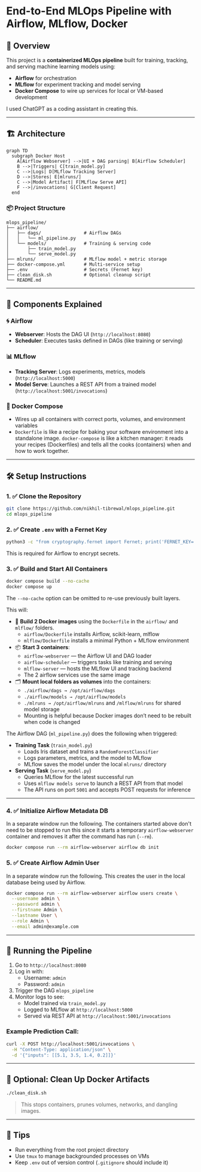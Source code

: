 # End-to-End MLOps Pipeline with Airflow, MLflow, Docker

## 🎯 Overview

This project is a **containerized MLOps pipeline** built for training, tracking, and serving machine learning models using:

- **Airflow** for orchestration
- **MLflow** for experiment tracking and model serving
- **Docker Compose** to wire up services for local or VM-based development

I used ChatGPT as a coding assistant in creating this.

---

## 🏗️ Architecture

```mermaid
graph TD
  subgraph Docker Host
    A[Airflow Webserver] -->|UI + DAG parsing| B[Airflow Scheduler]
    B -->|Triggers| C[train_model.py]
    C -->|Logs| D[MLflow Tracking Server]
    D -->|Stores| E[mlruns/]
    C -->|Model Artifact| F[MLflow Serve API]
    F -->|/invocations| G[Client Request]
  end
```

### 📦 Project Structure

```
mlops_pipeline/
├── airflow/
│   ├── dags/                # Airflow DAGs
│   │   └── ml_pipeline.py
│   └── models/              # Training & serving code
│       ├── train_model.py
│       └── serve_model.py
├── mlruns/                  # MLflow model + metric storage
├── docker-compose.yml       # Multi-service setup
├── .env                     # Secrets (Fernet key)
├── clean_disk.sh            # Optional cleanup script
└── README.md
```

---

## 🧱 Components Explained

### 🌀 Airflow
- **Webserver**: Hosts the DAG UI (`http://localhost:8080`)
- **Scheduler**: Executes tasks defined in DAGs (like training or serving)

### 📊 MLflow
- **Tracking Server**: Logs experiments, metrics, models (`http://localhost:5000`)
- **Model Serve**: Launches a REST API from a trained model (`http://localhost:5001/invocations`)

### 🐳 Docker Compose
- Wires up all containers with correct ports, volumes, and environment variables
- `Dockerfile` is like a recipe for baking your software environment into a standalone image. `docker-compose` is like a kitchen manager: it reads your recipes (Dockerfiles) and tells all the cooks (containers) when and how to work together.

---

## 🛠️ Setup Instructions

### 1. ✅ Clone the Repository

```bash
git clone https://github.com/nikhil-tibrewal/mlops_pipeline.git
cd mlops_pipeline
```

### 2. ✅ Create `.env` with a Fernet Key

```bash
python3 -c "from cryptography.fernet import Fernet; print('FERNET_KEY=' + Fernet.generate_key().decode())" > .env
```

This is required for Airflow to encrypt secrets.

### 3. ✅ Build and Start All Containers

```bash
docker compose build --no-cache
docker compose up
```

The `--no-cache` option can be omitted to re-use previously built layers.

This will:
- 🔨 **Build 2 Docker images** using the `Dockerfile` in the `airflow/` and `mlflow/` folders.
  - `airflow/Dockerfile` installs Airflow, scikit-learn, mlflow
  - `mlflow/Dockerfile` installs a minimal Python + MLflow environment
- 📦 **Start 3 containers**:
  - `airflow-webserver` — the Airflow UI and DAG loader
  - `airflow-scheduler` — triggers tasks like training and serving
  - `mlflow-server` — hosts the MLflow UI and tracking backend
  - The 2 airflow services use the same image
- 🗂️ **Mount local folders as volumes** into the containers:
  - `./airflow/dags → /opt/airflow/dags`
  - `./airflow/models → /opt/airflow/models`
  - `./mlruns → /opt/airflow/mlruns` and `/mlflow/mlruns` for shared model storage
  - Mounting is helpful because Docker images don’t need to be rebuilt when code is changed

The Airflow DAG (`ml_pipeline.py`) does the following when triggered:
- **Training Task** (`train_model.py`)
  - Loads Iris dataset and trains a `RandomForestClassifier`
  - Logs parameters, metrics, and the model to MLflow
  - MLflow saves the model under the local `mlruns/` directory
- **Serving Task** (`serve_model.py`)
  - Queries MLflow for the latest successful run
  - Uses `mlflow models serve` to launch a REST API from that model
  - The API runs on port `5001` and accepts POST requests for inference

---

### 4. ✅ Initialize Airflow Metadata DB

In a separate window run the following. The containers started above don't need to be stopped to run this since it starts a temporary `airflow-webserver` container and removes it after the command has run (`--rm`).

```bash
docker compose run --rm airflow-webserver airflow db init
```

### 5. ✅ Create Airflow Admin User

In a separate window run the following. This creates the user in the local database being used by Airflow.

```bash
docker compose run --rm airflow-webserver airflow users create \
  --username admin \
  --password admin \
  --firstname Admin \
  --lastname User \
  --role Admin \
  --email admin@example.com
```

---

## 🚀 Running the Pipeline

1. Go to `http://localhost:8080`
2. Log in with:
   - Username: `admin`
   - Password: `admin`
3. Trigger the DAG `mlops_pipeline`
4. Monitor logs to see:
   - Model trained via `train_model.py`
   - Logged to MLflow at `http://localhost:5000`
   - Served via REST API at `http://localhost:5001/invocations`

### Example Prediction Call:

```bash
curl -X POST http://localhost:5001/invocations \
  -H "Content-Type: application/json" \
  -d '{"inputs": [[5.1, 3.5, 1.4, 0.2]]}'
```

---

## 🧹 Optional: Clean Up Docker Artifacts

```bash
./clean_disk.sh
```

> This stops containers, prunes volumes, networks, and dangling images.

---

## 📌 Tips

- Run everything from the root project directory
- Use `tmux` to manage backgrounded processes on VMs
- Keep `.env` out of version control (`.gitignore` should include it)
